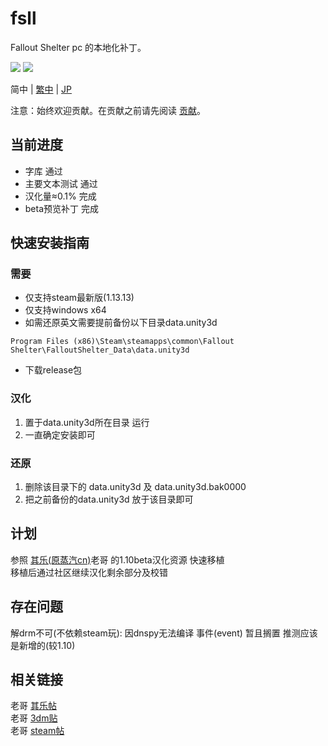 # fsll
Fallout Shelter pc 的本地化补丁。<br>

[![](https://img.shields.io/badge/release-v0.1.0-98c6f4?style=flat.svg)](https://github.com/mkitto/fsll/releases/tag/v0.1.0)
![](https://img.shields.io/github/last-commit/mkitto/fsll?style=flat)

简中 | [繁中](https://github.com/mkitto/fsll/blob/main/README_tc.md) | [JP](https://github.com/mkitto/fsll/blob/main/README_ja-JP.md) 

注意：始终欢迎贡献。在贡献之前请先阅读 [贡献](https://github.com/mkitto/fsll/blob/development/CONTRIBUTING.md)。

## 当前进度
* 字库 通过 <br>
* 主要文本测试 通过 <br>
* 汉化量≈0.1% 完成 <br>
* beta预览补丁 完成 <br>

## 快速安装指南

### 需要
* 仅支持steam最新版(1.13.13) <br>
* 仅支持windows x64 <br>
* 如需还原英文需要提前备份以下目录data.unity3d <br>
```
Program Files (x86)\Steam\steamapps\common\Fallout Shelter\FalloutShelter_Data\data.unity3d
```
* 下载release包 <br>
### 汉化
1. 置于data.unity3d所在目录 运行 <br>
2. 一直确定安装即可 <br>
### 还原
1. 删除该目录下的 data.unity3d 及 data.unity3d.bak0000 <br>
2. 把之前备份的data.unity3d 放于该目录即可 <br>

## 计划
参照 [其乐(原蒸汽cn)](https://keylol.com/t242557-1-1)老哥 的1.10beta汉化资源 快速移植 <br>
移植后通过社区继续汉化剩余部分及校错 <br>

## 存在问题
解drm不可(不依赖steam玩): 因dnspy无法编译 事件(event) 暂且搁置 推测应该是新增的(较1.10)

## 相关链接
老哥 [其乐帖](https://keylol.com/t242557-1-1) <br>
老哥 [3dm贴](https://bbs.3dmgame.com/forum.php?mod=viewthread&tid=5507287) <br>
老哥 [steam帖](https://steamcommunity.com/id/vincl/recommended/588430/) <br>


